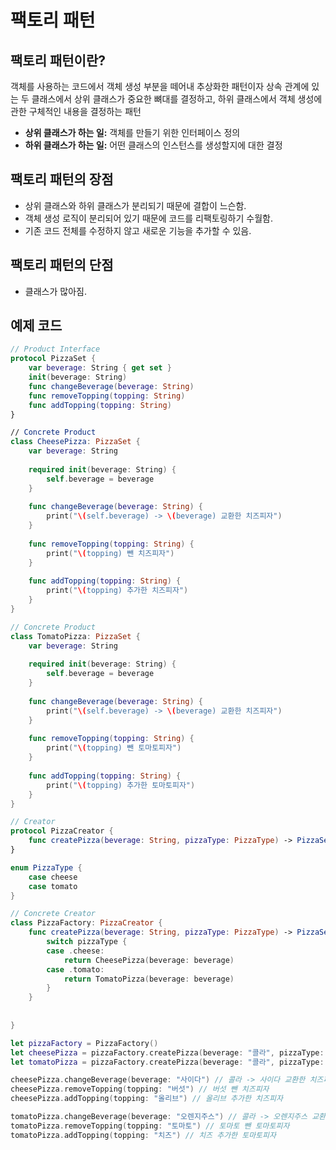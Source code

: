 # 팩토리 패턴
## 팩토리 패턴이란?
객체를 사용하는 코드에서 객체 생성 부분을 떼어내 추상화한 패턴이자 상속 관계에 있는 두 클래스에서 상위 클래스가 중요한 뼈대를 결정하고, 하위 클래스에서 객체 생성에 관한 구체적인 내용을 결정하는 패턴

* **상위 클래스가 하는 일:** 객체를 만들기 위한 인터페이스 정의
* **하위 클래스가 하는 일:** 어떤 클래스의 인스턴스를 생성할지에 대한 결정

## 팩토리 패턴의 장점
* 상위 클래스와 하위 클래스가 분리되기 때문에 결합이 느슨함.
* 객체 생성 로직이 분리되어 있기 때문에 코드를 리팩토링하기 수월함.
* 기존 코드 전체를 수정하지 않고 새로운 기능을 추가할 수 있음.

## 팩토리 패턴의 단점
* 클래스가 많아짐.

## 예제 코드
```swift
// Product Interface
protocol PizzaSet {
    var beverage: String { get set }
    init(beverage: String)
    func changeBeverage(beverage: String)
    func removeTopping(topping: String)
    func addTopping(topping: String)
}

// Concrete Product
class CheesePizza: PizzaSet {
    var beverage: String
    
    required init(beverage: String) {
        self.beverage = beverage
    }
    
    func changeBeverage(beverage: String) {
        print("\(self.beverage) -> \(beverage) 교환한 치즈피자")
    }
    
    func removeTopping(topping: String) {
        print("\(topping) 뺀 치즈피자")
    }
    
    func addTopping(topping: String) {
        print("\(topping) 추가한 치즈피자")
    }
}

// Concrete Product
class TomatoPizza: PizzaSet {
    var beverage: String
    
    required init(beverage: String) {
        self.beverage = beverage
    }
    
    func changeBeverage(beverage: String) {
        print("\(self.beverage) -> \(beverage) 교환한 치즈피자")
    }
    
    func removeTopping(topping: String) {
        print("\(topping) 뺀 토마토피자")
    }
    
    func addTopping(topping: String) {
        print("\(topping) 추가한 토마토피자")
    }
}

// Creator
protocol PizzaCreator {
    func createPizza(beverage: String, pizzaType: PizzaType) -> PizzaSet
}

enum PizzaType {
    case cheese
    case tomato
}

// Concrete Creator
class PizzaFactory: PizzaCreator {
    func createPizza(beverage: String, pizzaType: PizzaType) -> PizzaSet {
        switch pizzaType {
        case .cheese:
            return CheesePizza(beverage: beverage)
        case .tomato:
            return TomatoPizza(beverage: beverage)
        }
    }
    
    
}

let pizzaFactory = PizzaFactory()
let cheesePizza = pizzaFactory.createPizza(beverage: "콜라", pizzaType: .cheese)
let tomatoPizza = pizzaFactory.createPizza(beverage: "콜라", pizzaType: .tomato)

cheesePizza.changeBeverage(beverage: "사이다") // 콜라 -> 사이다 교환한 치즈피자
cheesePizza.removeTopping(topping: "버섯") // 버섯 뺀 치즈피자
cheesePizza.addTopping(topping: "올리브") // 올리브 추가한 치즈피자

tomatoPizza.changeBeverage(beverage: "오렌지주스") // 콜라 -> 오렌지주스 교환한 치즈피자
tomatoPizza.removeTopping(topping: "토마토") // 토마토 뺀 토마토피자
tomatoPizza.addTopping(topping: "치즈") // 치즈 추가한 토마토피자

```